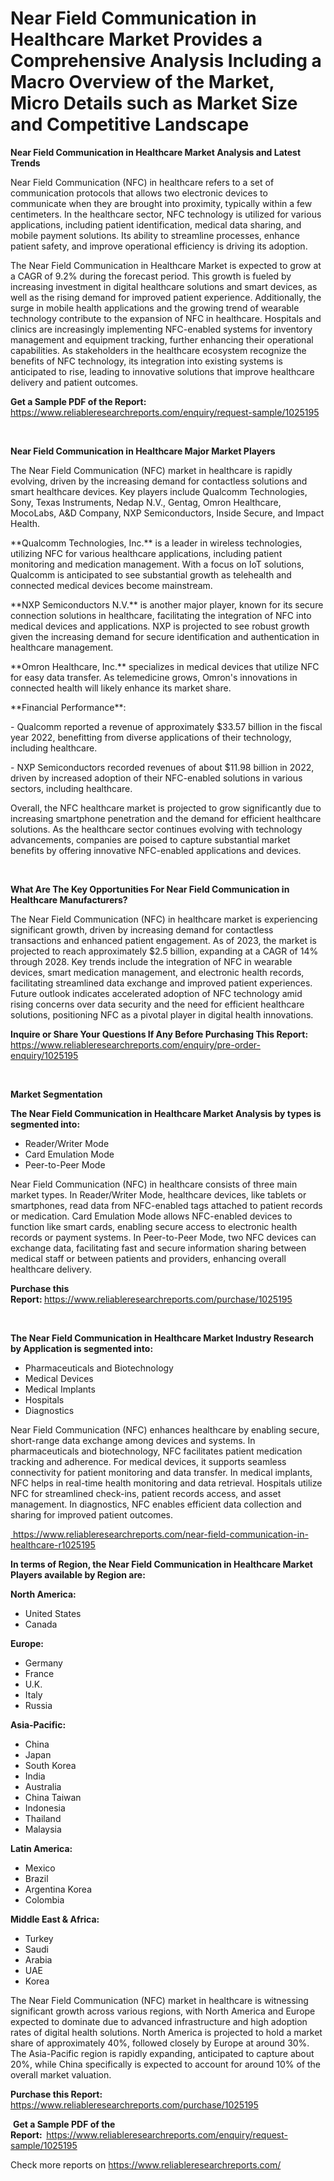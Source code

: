 <p><h1>Near Field Communication in Healthcare Market Provides a Comprehensive Analysis Including a Macro Overview of the Market, Micro Details such as Market Size and Competitive Landscape</h1></p><p><strong>Near Field Communication in Healthcare Market Analysis and Latest Trends</strong></p>
<p><p>Near Field Communication (NFC) in healthcare refers to a set of communication protocols that allows two electronic devices to communicate when they are brought into proximity, typically within a few centimeters. In the healthcare sector, NFC technology is utilized for various applications, including patient identification, medical data sharing, and mobile payment solutions. Its ability to streamline processes, enhance patient safety, and improve operational efficiency is driving its adoption.</p><p>The Near Field Communication in Healthcare Market is expected to grow at a CAGR of 9.2% during the forecast period. This growth is fueled by increasing investment in digital healthcare solutions and smart devices, as well as the rising demand for improved patient experience. Additionally, the surge in mobile health applications and the growing trend of wearable technology contribute to the expansion of NFC in healthcare. Hospitals and clinics are increasingly implementing NFC-enabled systems for inventory management and equipment tracking, further enhancing their operational capabilities. As stakeholders in the healthcare ecosystem recognize the benefits of NFC technology, its integration into existing systems is anticipated to rise, leading to innovative solutions that improve healthcare delivery and patient outcomes.</p></p>
<p><strong>Get a Sample PDF of the Report:&nbsp;</strong> <a href="https://www.reliableresearchreports.com/enquiry/request-sample/1025195?utm_campaign=2275&utm_medium=2&utm_source=Github&utm_content=ia&utm_term=07032025&utm_id=near-field-communication-in-healthcare">https://www.reliableresearchreports.com/enquiry/request-sample/1025195</a></p>
<p>&nbsp;</p>
<p><strong>Near Field Communication in Healthcare Major Market Players</strong></p>
<p><p>The Near Field Communication (NFC) market in healthcare is rapidly evolving, driven by the increasing demand for contactless solutions and smart healthcare devices. Key players include Qualcomm Technologies, Sony, Texas Instruments, Nedap N.V., Gentag, Omron Healthcare, MocoLabs, A&D Company, NXP Semiconductors, Inside Secure, and Impact Health.</p><p>**Qualcomm Technologies, Inc.** is a leader in wireless technologies, utilizing NFC for various healthcare applications, including patient monitoring and medication management. With a focus on IoT solutions, Qualcomm is anticipated to see substantial growth as telehealth and connected medical devices become mainstream.</p><p>**NXP Semiconductors N.V.** is another major player, known for its secure connection solutions in healthcare, facilitating the integration of NFC into medical devices and applications. NXP is projected to see robust growth given the increasing demand for secure identification and authentication in healthcare management.</p><p>**Omron Healthcare, Inc.** specializes in medical devices that utilize NFC for easy data transfer. As telemedicine grows, Omron's innovations in connected health will likely enhance its market share.</p><p>**Financial Performance**: </p><p>- Qualcomm reported a revenue of approximately $33.57 billion in the fiscal year 2022, benefitting from diverse applications of their technology, including healthcare.</p><p>- NXP Semiconductors recorded revenues of about $11.98 billion in 2022, driven by increased adoption of their NFC-enabled solutions in various sectors, including healthcare.</p><p>Overall, the NFC healthcare market is projected to grow significantly due to increasing smartphone penetration and the demand for efficient healthcare solutions. As the healthcare sector continues evolving with technology advancements, companies are poised to capture substantial market benefits by offering innovative NFC-enabled applications and devices.</p></p>
<p>&nbsp;</p>
<p><strong>What Are The Key Opportunities For Near Field Communication in Healthcare Manufacturers?</strong></p>
<p><p>The Near Field Communication (NFC) in healthcare market is experiencing significant growth, driven by increasing demand for contactless transactions and enhanced patient engagement. As of 2023, the market is projected to reach approximately $2.5 billion, expanding at a CAGR of 14% through 2028. Key trends include the integration of NFC in wearable devices, smart medication management, and electronic health records, facilitating streamlined data exchange and improved patient experiences. Future outlook indicates accelerated adoption of NFC technology amid rising concerns over data security and the need for efficient healthcare solutions, positioning NFC as a pivotal player in digital health innovations.</p></p>
<p><strong>Inquire or Share Your Questions If Any Before Purchasing This Report:</strong> <a href="https://www.reliableresearchreports.com/enquiry/pre-order-enquiry/1025195?utm_campaign=2275&utm_medium=2&utm_source=Github&utm_content=ia&utm_term=07032025&utm_id=near-field-communication-in-healthcare">https://www.reliableresearchreports.com/enquiry/pre-order-enquiry/1025195</a></p>
<p>&nbsp;</p>
<p><strong>Market Segmentation</strong></p>
<p><strong>The Near Field Communication in Healthcare Market Analysis by types is segmented into:</strong></p>
<p><ul><li>Reader/Writer Mode</li><li>Card Emulation Mode</li><li>Peer-to-Peer Mode</li></ul></p>
<p><p>Near Field Communication (NFC) in healthcare consists of three main market types. In Reader/Writer Mode, healthcare devices, like tablets or smartphones, read data from NFC-enabled tags attached to patient records or medication. Card Emulation Mode allows NFC-enabled devices to function like smart cards, enabling secure access to electronic health records or payment systems. In Peer-to-Peer Mode, two NFC devices can exchange data, facilitating fast and secure information sharing between medical staff or between patients and providers, enhancing overall healthcare delivery.</p></p>
<p><strong>Purchase this Report:&nbsp;</strong><a href="https://www.reliableresearchreports.com/purchase/1025195?utm_campaign=2275&utm_medium=2&utm_source=Github&utm_content=ia&utm_term=07032025&utm_id=near-field-communication-in-healthcare">https://www.reliableresearchreports.com/purchase/1025195</a></p>
<p>&nbsp;</p>
<p><strong>The Near Field Communication in Healthcare Market Industry Research by Application is segmented into:</strong></p>
<p><ul><li>Pharmaceuticals and Biotechnology</li><li>Medical Devices</li><li>Medical Implants</li><li>Hospitals</li><li>Diagnostics</li></ul></p>
<p><p>Near Field Communication (NFC) enhances healthcare by enabling secure, short-range data exchange among devices and systems. In pharmaceuticals and biotechnology, NFC facilitates patient medication tracking and adherence. For medical devices, it supports seamless connectivity for patient monitoring and data transfer. In medical implants, NFC helps in real-time health monitoring and data retrieval. Hospitals utilize NFC for streamlined check-ins, patient records access, and asset management. In diagnostics, NFC enables efficient data collection and sharing for improved patient outcomes.</p></p>
<p><a href="https://www.reliableresearchreports.com/near-field-communication-in-healthcare-r1025195?utm_campaign=2275&utm_medium=2&utm_source=Github&utm_content=ia&utm_term=07032025&utm_id=near-field-communication-in-healthcare">&nbsp;https://www.reliableresearchreports.com/near-field-communication-in-healthcare-r1025195</a></p>
<p><strong>In terms of Region, the Near Field Communication in Healthcare Market Players available by Region are:</strong></p>
<p>
    <p> <strong> North America: </strong>
        <ul>
            <li>United States</li>
            <li>Canada</li>
        </ul>
        </p> 
    <p> <strong> Europe: </strong>
        <ul>
            <li>Germany</li>
            <li>France</li>
            <li>U.K.</li>
            <li>Italy</li>
            <li>Russia</li>
        </ul>
        </p> 
    <p> <strong> Asia-Pacific: </strong>
        <ul>
            <li>China</li>
            <li>Japan</li>
            <li>South Korea</li>
            <li>India</li>
            <li>Australia</li>
            <li>China Taiwan</li>
            <li>Indonesia</li>
            <li>Thailand</li>
            <li>Malaysia</li>
        </ul>
        </p> 
    <p> <strong> Latin America: </strong>
        <ul>
            <li>Mexico</li>
            <li>Brazil</li>
            <li>Argentina Korea</li>
            <li>Colombia</li>
        </ul>
        </p> 
    <p> <strong> Middle East & Africa: </strong>
        <ul>
            <li>Turkey</li>
            <li>Saudi</li>
            <li>Arabia</li>
            <li>UAE</li>
            <li>Korea</li>
        </ul>
    </p>
    </p>
<p><p>The Near Field Communication (NFC) market in healthcare is witnessing significant growth across various regions, with North America and Europe expected to dominate due to advanced infrastructure and high adoption rates of digital health solutions. North America is projected to hold a market share of approximately 40%, followed closely by Europe at around 30%. The Asia-Pacific region is rapidly expanding, anticipated to capture about 20%, while China specifically is expected to account for around 10% of the overall market valuation.</p></p>
<p><strong>Purchase this Report: </strong><a href="https://www.reliableresearchreports.com/purchase/1025195?utm_campaign=2275&utm_medium=2&utm_source=Github&utm_content=ia&utm_term=07032025&utm_id=near-field-communication-in-healthcare">https://www.reliableresearchreports.com/purchase/1025195</a></p>
<p>&nbsp;<strong>Get a Sample PDF of the Report:&nbsp;&nbsp;</strong><a href="https://www.reliableresearchreports.com/enquiry/request-sample/1025195?utm_campaign=2275&utm_medium=2&utm_source=Github&utm_content=ia&utm_term=07032025&utm_id=near-field-communication-in-healthcare">https://www.reliableresearchreports.com/enquiry/request-sample/1025195</a></p>
<p><strong></strong></p>
<p>Check more reports on <a href="https://www.reliableresearchreports.com/?utm_campaign=2275&utm_medium=2&utm_source=Github&utm_content=ia&utm_term=07032025&utm_id=near-field-communication-in-healthcare">https://www.reliableresearchreports.com/</a></p>